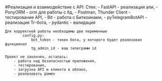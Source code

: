 #Реализация и взаимодействие с API:
    Стек:
            - FastAPI - реализация апи,
            - PonyORM - orm для работы с бд,
            - Postman, Thunder Client - тестирование API,
            - Bit - работа с Биткоинами,
            - pyTelegramBotAPI - реализация Тг-бота,
            - pydantic - валидация

    Для корректной работы необходимы две переменные
            config.py:
                bot_token - токен бота, у которого будет реализован функционал
                tg_admin_id - ваш телеграмм id

    Проект не закончен, осталась:
        - работа над безопасностью приложения,
        - тестирование,
        - загрузка API и клиента в облако,
        - реализовать домен
